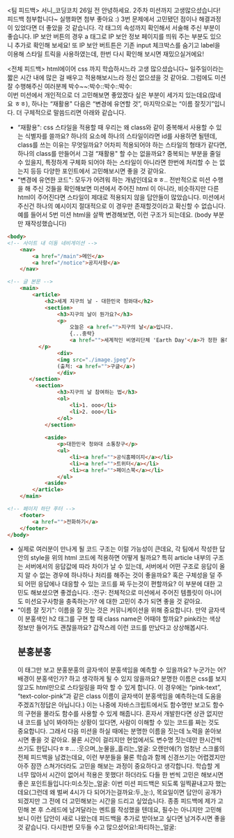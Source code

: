 <팀 피드백>
서니_코딩코치
  26일 전
안녕하세요. 2주차 미션까지 고생많으셨습니다! 피드백 첨부합니다~
실행화면 첨부 좋아요 :) 3번 문제에서 고민됐던 점이나 해결과정이 있었다면 더 좋았을 것 같습니다.
각 태그의 속성까지 확인해서 서술해 주신 부분이 좋습니다.
IP 보안 버튼의 경우 a 태그로 IP 보안 정보 페이지를 띄워 주는 부분도 있으니 추가로 확인해 보세요!
또 IP 보안 버트튼은 기존 input 체크박스를 숨기고 label을 이용해 스타일 트릭을 사용하였는데, 한번 다시 확인해 보시면 재밌으실거에요!


<전체 피드백>
html에이어 css 까지 학습하시느라 고생 많으셨습니다~ 일주일이라는 짧은 시간 내에 많은 걸 배우고 적용해보시느라 정신 없으셨을 것 같아요. 그럼에도 미션 잘 수행해주신 여러분께 박수~~:박수::박수::박수:<br>
이번 미션에서 개인적으로 더 고민해보면 좋았겠다 싶은 부분이 세가지 있는데요(많네요 ㅎㅎ), 하나는 “재활용" 다음은 “변경에 유연할 것”, 마지막으로는 “이름 잘짓기”입니다. 더 구체적으로 말씀드리면 아래와 같습니다.<br>
- “재활용": css 스타일을 적용할 때 우리는 왜 class와 같이 중복해서 사용할 수 있는 식별자를 쓸까요? 하나의 요소에 하나의 스타일이라면 id를 사용하면 될텐데, class를 쓰는 이유는 무엇일까요? 어차피 적용되어야 하는 스타일의 형태가 같다면, 하나의 class를 만들어서 그걸 “재활용" 할 수는 없을까요? 중복되는 부분을 줄일 수 있을지, 특정하게 구체화 되어야 하는 스타일이 아니라면 한번에 처리할 수 는 없는지 등등 다양한 포인트에서 고민해보시면 좋을 것 같아요.
- “변경에 유연한 코드": 모두가 어려워 하는 개념인데요ㅎㅎ.. 전반적으로 미션 수행을 해 주신 것들을 확인해보면 미션에서 주어진 html 이 아니라, 비슷하지만 다른 html이 주어진다면 스타일이 제대로 적용되지 않을 답안들이 많았습니다. 미션에서 주신건 하나의 예시이지 절대적으로 이 경우만 존재할것이라고 확신할 수 없습니다. 예를 들어서 5번 미션 html을 살짝 변경해보면, 이런 구조가 되는데요. (body 부분만 재작성했습니다)

```html
<body>
<!-- 사이트 내 이동 네비게이션 -->
	<nav>
		<a href="/main">메인</a>
		<a href="/notice">공지사항</a>
	</nav>

<!-- 글 본문 -->
	<main>
		<article>
			<h2>세계 지구의 날 - 대한민국 청와대</h2>
			<section>
				<h3>지구의 날이 뭔가요?</h3>
				<p>
					오늘은 <a href="">지구의 날</a>입니다.
					{...중략}
					<a href="">세계적인 비영리단체 'Earth Day'</a>가 정한 올해 지구의 날 주제는 '지구에 투자하자'입니다.
	      </p>
				<div>
				<img src="./image.jpeg"/>
				(출처: <a href="">구글</a>)
				</div>
	   </section>
		 <section>
				<h3>지구의 날 참여하는 법</h3>
				<ol>
					<li>1. ooo</li>
					<li>2. ooo</li>
				</ol>
			</section>
	
			<aside>
				<p>대한민국 청와대 소통창구</p>
				<ul>
					<li><a href="">공식홈페이지</a></li>
					<li><a href="">트위터</a></li>
					<li><a href="">페이스북</a></li>
				</ul>
			<aside>
		</article>
	</main>

<!-- 페이지 하단 푸터 -->
	<footer>
		<a href="">전화하기</a>
	</footer>
</body>
```

- 실제로 여러분이 만나게 될 코드 구조는 이럴 가능성이 큰데요, 각 팀에서 작성한 답안의 style을 위의 html 코드에 적용하면 어떻게 될까요? 특히 article 내부의 구조는 서버에서의 응답값에 따라 차이가 날 수 있는데, 서버에서 어떤 구조로 응답이 올 지 알 수 없는 경우에 하나하나 처리를 해주는 것이 좋을까요? 혹은 구체성을 덜 주되 어떤 응답에나 대응할 수 있는 코드를 짜 두는것이 편할까요? 이 부분에 대한 고민도 해보셨으면 좋겠습니다.
:전구: 전체적으로 미션에서 주어진 템플릿이 아니어도 미션요구사항을 충족하는가? 에 대한 고민이 추가 되면 좋을 것 같아요.
- “이름 잘 짓기": 이름을 잘 짓는 것은 커뮤니케이션을 위해 중요합니다. 만약 글자색이 분홍색인 h2 태그를 구현 할 때 class name은 어때야 할까요? pink라는 색상 정보만 들어가도 괜찮을까요? 갑작스레 이런 코드를 만났다고 상상해봅시다. <h2 class="pink">분홍분홍</h2> 이 태그만 보고 분홍분홍의 글자색이 분홍색임을 예측할 수 있을까요? 누군가는 어? 배경이 분홍색인가? 하고 생각하게 될 수 있지 않을까요? 분명한 이름은 css를 보지않고도 html만으로 스타일링을 파악 할 수 있게 합니다. 이 경우에는 “pink-text”, “text-color-pink”과 같은 class 이름이 글자색이 분홍색임을 예측하는데 도움을 주겠죠?(정답은 아닙니다.) 이는 나중에 자바스크립트에서도 함수명만 보고도 함수의 구현을 몰라도 함수를 사용할 수 있게 해줍니다. 혼자서 개발한다면 상관 없지만 내 코드를 남이 봐야하는 상황이 있다면, 사람이 이해할 수 있는 코드를 짜는 것도 중요합니다. 그래서 다음 미션을 하실 때에는 분명한 이름을 짓는데 노력을 쏟아보시면 좋을 것 같아요. 물론 시간이 걸리지만 현업에서도 변수명 짓는데만 한시간씩 쓰기도 한답니다ㅎㅎ... :웃으며_눈물을_흘리는_얼굴:
오랜만에(?) 엄청난 스크롤의 전체 피드백을 남겼는데요, 이런 부분들을 물론 학습과 함께 신경쓰기는 어렵겠지만 아주 잠깐 스쳐가더라도 고민을 해보는 과정이 중요하다고 생각합니다. 학습할 게 너무 많아서 시간이 없어서 적용은 못했다! 하더라도 다들 한 번씩 고민은 해보시면 좋은 포인트들입니다:미소짓는_얼굴:
이번 미션 피드백은 되도록 일찍끝내고자 했는데요(그런데 왜 벌써 4시가 다 되어가는걸까요:두_눈:), 목요일이면 답안이 공개가 되겠지만 그 전에 더 고민해보는 시간을 드리고 싶었습니다. 종종 피드백에 제가 고민해 본 후 스레드에 남겨달라는 멘트를 작성했을 텐데요, 필수는 아니지만 고민해보니 이런 답안이 새로 나왔는데 피드백을 추가로 받아보고 싶다면 남겨주시면 좋을 것 같습니다.
다시한번 모두들 수고 많으셨어요!:파티하는_얼굴:

